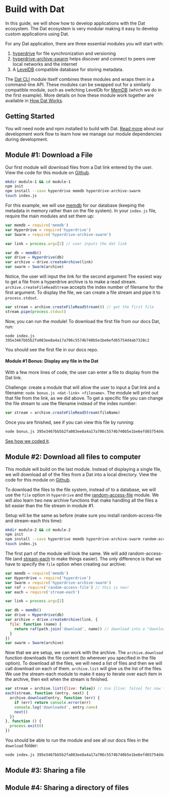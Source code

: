 # Build with Dat

In this guide, we will show how to develop applications with the Dat ecosystem. The Dat ecosystem is very modular making it easy to develop custom applications using Dat.

For any Dat application, there are three essential modules you will start with: 

1. [hyperdrive](https://npmjs.org/hyperdrive) for file synchronization and versioning
2. [hyperdrive-archive-swarm](https://npmjs.org/hyperdrive-archive-swarm) helps discover and connect to peers over local networks and the internet
3. A [LevelDB](https://npmjs.org/level) compatible database for storing metadata.

The [Dat CLI](https://npmjs.org/dat) module itself combines these modules and wraps them in a command-line API. These modules can be swapped out for a similarly compatible module, such as switching LevelDb for [MemDB](https://github.com/juliangruber/memdb) (which we do in the first example). More details on how these module work together are available in [How Dat Works](how-dat-works.md).

## Getting Started

You will need node and npm installed to build with Dat. [Read more](https://github.com/maxogden/dat/blob/master/CONTRIBUTING.md#development-workflow) about our development work flow to learn how we manage our module dependencies during development.

## Module #1: Download a File

Our first module will download files from a Dat link entered by the user. View the code for this module on [Github](https://github.com/joehand/diy-dat-examples/tree/master/module-1).

```bash
mkdir module-1 && cd module-1
npm init
npm install --save hyperdrive memdb hyperdrive-archive-swarm
touch index.js
```

For this example, we will use [memdb](https://github.com/juliangruber/memdb) for our database (keeping the metadata in memory rather than on the file system). In your `index.js` file, require the main modules and set them up:

```js
var memdb = require('memdb')
var Hyperdrive = require('hyperdrive')
var Swarm = require('hyperdrive-archive-swarm')

var link = process.argv[2] // user inputs the dat link

var db = memdb()
var drive = Hyperdrive(db)
var archive = drive.createArchive(link)
var swarm = Swarm(archive)
```

Notice, the user will input the link for the second argument The easiest way to get a file from a hyperdrive archive is to make a read stream. `archive.createFileReadStream` accepts the index number of filename for the first argument. To display the file, we can create a file stream and pipe it to `process.stdout`.

```js
var stream = archive.createFileReadStream(0) // get the first file
stream.pipe(process.stdout)
```

Now, you can run the module! To download the first file from our docs Dat, run:

```
node index.js 395e3467bb5b2fa083ee8a4a17a706c5574b740b5e1be6efd65754d4ab7328c2
```

You should see the first file in our docs repo.

#### Module #1 Bonus: Display any file in the Dat

With a few more lines of code, the user can enter a file to display from the Dat link.

Challenge: create a module that will allow the user to input a Dat link and a filename: `node bonus.js <dat-link> <filename>`. The module will print out that file from the link, as we did above. To get a specific file you can change the file stream to use the filename instead of the index number:

```js
var stream = archive.createFileReadStream(fileName)
```

Once you are finished, see if you can view this file by running:

```bash
node bonus.js 395e3467bb5b2fa083ee8a4a17a706c5574b740b5e1be6efd65754d4ab7328c2 cookbook/diy-dat.md
```

[See how we coded it](https://github.com/joehand/diy-dat-examples/blob/master/module-1/bonus.js). 

## Module #2: Download all files to computer

This module will build on the last module. Instead of displaying a single file, we will download all of the files from a Dat into a local directory. View the code for this module on [Github](https://github.com/joehand/diy-dat-examples/tree/master/module-2).

To download the files to the file system, instead of to a database, we will use the `file` option in `hyperdrive` and the [random-access-file](http://npmjs.org/random-access-file) module. We will also learn two new archive functions that make handling all the files a bit easier than the file stream in module #1. 

Setup will be the same as before (make sure you install random-access-file and stream-each this time): 

```bash
mkdir module-2 && cd module-2
npm init
npm install --save hyperdrive memdb hyperdrive-archive-swarm random-access-file stream-each
touch index.js
```

The first part of the module will look the same. We will add random-access-file (and [stream-each](http://npmjs.org/stream-each) to make things easier). The only difference is that we have to specify the `file` option when creating our archive:

```js
var memdb = require('memdb')
var Hyperdrive = require('hyperdrive')
var Swarm = require('hyperdrive-archive-swarm')
var raf = require('random-access-file') // this is new!
var each = require('stream-each')

var link = process.argv[2]

var db = memdb()
var drive = Hyperdrive(db)
var archive = drive.createArchive(link, {
  file: function (name) {
    return raf(path.join('download', name)) // download into a "download" dir
  }
})
var swarm = Swarm(archive)
```

Now that we are setup, we can work with the archive. The `archive.download` function downloads the file content (to wherever you specified in the file option). To download all the files, we will need a list of files and then we will call download on each of them. `archive.list` will give us the list of the files. We use the stream-each module to make it easy to iterate over each item in the archive, then exit when the stream is finished.

```js
var stream = archive.list({live: false}) // Use {live: false} for now to make the stream easier to handle.
each(stream, function (entry, next) {
  archive.download(entry, function (err) {
    if (err) return console.error(err)
    console.log('downloaded', entry.name)
    next()
  })
}, function () {
  process.exit(0)
})
```

You should be able to run the module and see all our docs files in the `download` folder:

```bash
node index.js 395e3467bb5b2fa083ee8a4a17a706c5574b740b5e1be6efd65754d4ab7328c2
```

## Module #3: Sharing a file

## Module #4: Sharing a directory of files

